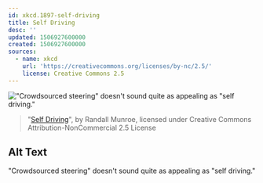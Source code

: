 ```yaml
---
id: xkcd.1897-self-driving
title: Self Driving
desc: ''
updated: 1506927600000
created: 1506927600000
sources:
  - name: xkcd
    url: 'https://creativecommons.org/licenses/by-nc/2.5/'
    license: Creative Commons 2.5
---
```

!["Crowdsourced steering" doesn't sound quite as appealing as "self driving."](https://imgs.xkcd.com/comics/self_driving.png)
> "[Self Driving](https://xkcd.com/1897/)", by Randall Munroe, licensed under Creative Commons Attribution-NonCommercial 2.5 License

## Alt Text
"Crowdsourced steering" doesn't sound quite as appealing as "self driving."
